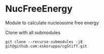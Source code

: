 # NucFreeEnergy
Module to calculate nucleosome free energy

Clone with all submodules
```console
git clone --recurse-submodules -j8 git@github.com:eskoruppa/cgStiff.git
```